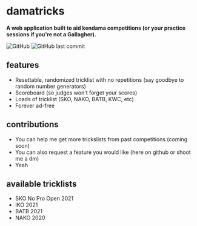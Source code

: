 # damatricks

**A web application built to aid kendama competitions (or your practice sessions if you're not a Gallagher).**  
  
![GitHub](https://img.shields.io/github/license/narasaka/damatricks?style=flat-square)
![GitHub last commit](https://img.shields.io/github/last-commit/narasaka/damatricks?style=flat-square)


## features

- Resettable, randomized tricklist with no repetitions (say goodbye to random number generators)
- Scoreboard (so judges won't forget your scores)
- Loads of tricklist (SKO, NAKO, BATB, KWC, etc)
- Forever ad-free

## contributions

- You can help me get more trickslists from past competitions (coming soon)
- You can also request a feature you would like (here on github or shoot me a dm)
- Yeah

## available tricklists

- SKO No Pro Open 2021
- IKO 2021
- BATB 2021
- NAKO 2020
